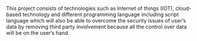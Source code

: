 This project consists of technologies such as Internet of things (IOT), cloud-based technology and different programming language including script language which will also be able to overcome the security issues of user’s data by removing third party involvement because all the control over data will be on the user’s hand. 
